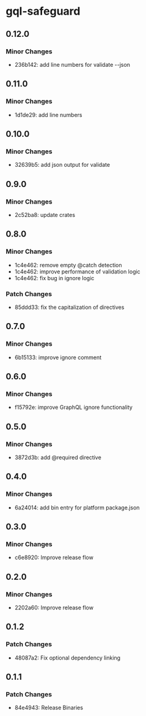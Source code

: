 # gql-safeguard

## 0.12.0

### Minor Changes

- 236b142: add line numbers for validate --json

## 0.11.0

### Minor Changes

- 1d1de29: add line numbers

## 0.10.0

### Minor Changes

- 32639b5: add json output for validate

## 0.9.0

### Minor Changes

- 2c52ba8: update crates

## 0.8.0

### Minor Changes

- 1c4e462: remove empty @catch detection
- 1c4e462: improve performance of validation logic
- 1c4e462: fix bug in ignore logic

### Patch Changes

- 85ddd33: fix the capitalization of directives

## 0.7.0

### Minor Changes

- 6b15133: improve ignore comment

## 0.6.0

### Minor Changes

- f15792e: improve GraphQL ignore functionality

## 0.5.0

### Minor Changes

- 3872d3b: add @required directive

## 0.4.0

### Minor Changes

- 6a24014: add bin entry for platform package.json

## 0.3.0

### Minor Changes

- c6e8920: Improve release flow

## 0.2.0

### Minor Changes

- 2202a60: Improve release flow

## 0.1.2

### Patch Changes

- 48087a2: Fix optional dependency linking

## 0.1.1

### Patch Changes

- 84e4943: Release Binaries
